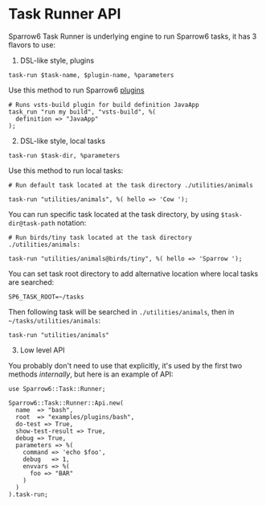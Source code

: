 # Task Runner API

Sparrow6 Task Runner is underlying engine to run Sparrow6 tasks,
it has 3 flavors to use:

1. DSL-like style, plugins

`task-run $task-name, $plugin-name, %parameters`

Use this method to run Sparrow6 [plugins](https://github.com/melezhik/Sparrow6/blob/master/documentation/plugins.md)

    # Runs vsts-build plugin for build definition JavaApp
    task_run "run my build", "vsts-build", %(
      definition => "JavaApp"
    );

2. DSL-like style, local tasks

`task-run $task-dir, %parameters`

Use this method to run local tasks:

    # Run default task located at the task directory ./utilities/animals

    task-run "utilities/animals", %( hello => 'Cow ');

You can run specific task located at the task directory, by using `$task-dir@task-path` notation:

    # Run birds/tiny task located at the task directory ./utilities/animals:

    task-run "utilities/animals@birds/tiny", %( hello => 'Sparrow ');

You can set task root directory to add alternative location where local tasks are searched:

    SP6_TASK_ROOT=~/tasks

Then following task will be searched in `./utilities/animals`,  then in `~/tasks/utilities/animals`:

    task-run "utilities/animals"

3. Low level API

You probably don't need to use that explicitly, it's used by the first two methods _internally_, but here is an example of API:

    use Sparrow6::Task::Runner;

    Sparrow6::Task::Runner::Api.new(
      name  => "bash",
      root  => "examples/plugins/bash",
      do-test => True,
      show-test-result => True,
      debug => True,
      parameters => %(
        command => 'echo $foo',
        debug   => 1,
        envvars => %(
          foo => "BAR"
        )
      )
    ).task-run;

